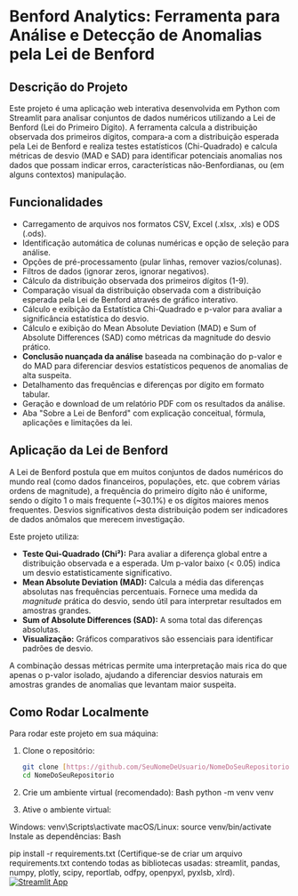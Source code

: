 

# Benford Analytics: Ferramenta para Análise e Detecção de Anomalias pela Lei de Benford

## Descrição do Projeto

Este projeto é uma aplicação web interativa desenvolvida em Python com Streamlit para analisar conjuntos de dados numéricos utilizando a Lei de Benford (Lei do Primeiro Dígito). A ferramenta calcula a distribuição observada dos primeiros dígitos, compara-a com a distribuição esperada pela Lei de Benford e realiza testes estatísticos (Chi-Quadrado) e calcula métricas de desvio (MAD e SAD) para identificar potenciais anomalias nos dados que possam indicar erros, características não-Benfordianas, ou (em alguns contextos) manipulação.

## Funcionalidades

- Carregamento de arquivos nos formatos CSV, Excel (.xlsx, .xls) e ODS (.ods).
- Identificação automática de colunas numéricas e opção de seleção para análise.
- Opções de pré-processamento (pular linhas, remover vazios/colunas).
- Filtros de dados (ignorar zeros, ignorar negativos).
- Cálculo da distribuição observada dos primeiros dígitos (1-9).
- Comparação visual da distribuição observada com a distribuição esperada pela Lei de Benford através de gráfico interativo.
- Cálculo e exibição da Estatística Chi-Quadrado e p-valor para avaliar a significância estatística do desvio.
- Cálculo e exibição do Mean Absolute Deviation (MAD) e Sum of Absolute Differences (SAD) como métricas da magnitude do desvio prático.
- **Conclusão nuançada da análise** baseada na combinação do p-valor e do MAD para diferenciar desvios estatísticos pequenos de anomalias de alta suspeita.
- Detalhamento das frequências e diferenças por dígito em formato tabular.
- Geração e download de um relatório PDF com os resultados da análise.
- Aba "Sobre a Lei de Benford" com explicação conceitual, fórmula, aplicações e limitações da lei.

## Aplicação da Lei de Benford

A Lei de Benford postula que em muitos conjuntos de dados numéricos do mundo real (como dados financeiros, populações, etc. que cobrem várias ordens de magnitude), a frequência do primeiro dígito não é uniforme, sendo o dígito 1 o mais frequente (~30.1%) e os dígitos maiores menos frequentes. Desvios significativos desta distribuição podem ser indicadores de dados anômalos que merecem investigação.

Este projeto utiliza:
- **Teste Qui-Quadrado (Chi²):** Para avaliar a diferença global entre a distribuição observada e a esperada. Um p-valor baixo (< 0.05) indica um desvio estatisticamente significativo.
- **Mean Absolute Deviation (MAD):** Calcula a média das diferenças absolutas nas frequências percentuais. Fornece uma medida da *magnitude* prática do desvio, sendo útil para interpretar resultados em amostras grandes.
- **Sum of Absolute Differences (SAD):** A soma total das diferenças absolutas.
- **Visualização:** Gráficos comparativos são essenciais para identificar padrões de desvio.

A combinação dessas métricas permite uma interpretação mais rica do que apenas o p-valor isolado, ajudando a diferenciar desvios naturais em amostras grandes de anomalias que levantam maior suspeita.

## Como Rodar Localmente

Para rodar este projeto em sua máquina:

1. Clone o repositório:
   ```bash
   git clone [https://github.com/SeuNomeDeUsuario/NomeDoSeuRepositorio.git](https://github.com/SeuNomeDeUsuario/NomeDoSeuRepositorio.git)
   cd NomeDoSeuRepositorio
2. Crie um ambiente virtual (recomendado):
Bash
python -m venv venv

3. Ative o ambiente virtual:

Windows: venv\Scripts\activate
macOS/Linux: source venv/bin/activate
Instale as dependências:
Bash

pip install -r requirements.txt
(Certifique-se de criar um arquivo requirements.txt contendo todas as bibliotecas usadas: streamlit, pandas, numpy, plotly, scipy, reportlab, odfpy, openpyxl, pyxlsb, xlrd).
[![Streamlit App](https://static.streamlit.io/badges/streamlit_badge_black_white.svg)](https://seu-app.streamlit.app)

